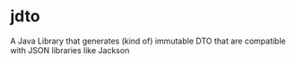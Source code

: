 # jdto
A Java Library that generates (kind of) immutable DTO that are compatible with JSON libraries like Jackson
